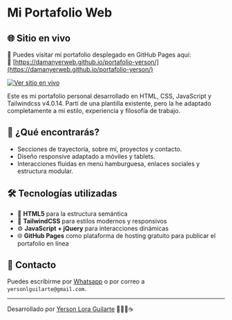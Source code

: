 # Mi Portafolio Web

## 🌐 Sitio en vivo

📎 Puedes visitar mi portafolio desplegado en GitHub Pages aquí:  
🔗 [https://damanyerweb.github.io/portafolio-yerson/](https://damanyerweb.github.io/portafolio-yerson/)

[![Ver sitio en vivo](https://img.shields.io/badge/Sitio--en--vivo-ACTIVO-green?style=for-the-badge&logo=github)](https://damanyerweb.github.io/portafolio-yerson/)

Este es mi portafolio personal desarrollado en HTML, CSS, JavaScript y Tailwindcss v4.0.14. Partí de una plantilla existente, pero la he adaptado completamente a mi estilo, experiencia y filosofía de trabajo.

## 📌 ¿Qué encontrarás?

- Secciones de trayectoria, sobre mí, proyectos y contacto.
- Diseño responsive adaptado a móviles y tablets.
- Interacciones fluidas en menú hamburguesa, enlaces sociales y estructura modular.

## 🛠️ Tecnologías utilizadas

- 📄 **HTML5** para la estructura semántica
- 🎨 **TailwindCSS** para estilos modernos y responsivos
- ⚙️ **JavaScript + jQuery** para interacciones dinámicas
- 🌐 **GitHub Pages** como plataforma de hosting gratuito para publicar el portafolio en línea

## 📧 Contacto

Puedes escribirme por [Whatsapp](https://wa.me/5354131337) o por correo a `yersonlguilarte@gmail.com`.

---

Desarrollado por [Yerson Lora Guilarte](https://www.youtube.com/@damanyerweb) 👨‍💻🎵☕